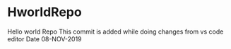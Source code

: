 # HworldRepo
Hello world Repo
This commit is added while doing changes from vs code editor
Date 08-NOV-2019